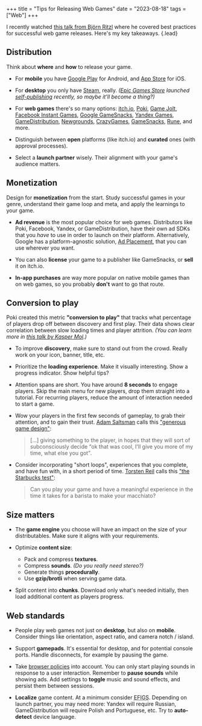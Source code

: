 +++
title = "Tips for Releasing Web Games"
date = "2023-08-18"
tags = ["Web"]
+++

I recently watched [this talk from Björn Ritzl](https://youtu.be/EbOmEuoTc7g) where he covered best practices for successful web game releases. Here's my key takeaways.
{.lead}

<!--more-->

## Distribution

Think about **where** and **how** to release your game.

- For **mobile** you have [Google Play](https://play.google.com) for Android, and [App Store](https://www.apple.com/app-store/) for iOS.

- For **desktop** you only have [Steam](https://store.steampowered.com), really. _([Epic Games Store](https://store.epicgames.com) launched [self-publishing](https://store.epicgames.com/news/epic-games-store-launches-self-publishing-tools-for-game-developers-and-publishers) recently, so maybe it'll become a thing?)_

- For **web games** there's so many options: [itch.io](https://itch.io), [Poki](https://poki.com), [Game Jolt](https://gamejolt.com), [Facebook Instant Games](https://www.facebook.com/games/), [Google GameSnacks](https://gamesnacks.com), [Yandex Games](https://yandex.com/games/), [GameDistribution](https://gamedistribution.com), [Newgrounds](https://www.newgrounds.com/games/), [CrazyGames](https://www.crazygames.com), [GameSnacks](https://gamesnacks.com), [Rune](https://www.rune.ai), and more.

- Distinguish between **open** platforms (like itch.io) and **curated** ones (with approval processes).

- Select a **launch partner** wisely. Their alignment with your game's audience matters.

## Monetization

Design for **monetization** from the start. Study successful games in your genre, understand their game loop and meta, and apply the learnings to your game.

- **Ad revenue** is the most popular choice for web games. Distributors like Poki, Facebook, Yandex, or GameDistribution, have their own ad SDKs that you _have_ to use in order to launch on their platform. Alternatively, Google has a platform-agnostic solution, [Ad Placement](https://developers.google.com/ad-placement), that you can use wherever you want.

- You can also **license** your game to a publisher like GameSnacks, or **sell** it on itch.io.

- **In-app purchases** are way more popular on native mobile games than on web games, so you probably **don't** want to go that route.

## Conversion to play

Poki created this metric **"conversion to play"** that tracks what percentage of players drop off between discovery and first play. Their data shows clear correlation between slow loading times and player attrition. _(You can learn more in [this talk by Kasper Mol](https://youtu.be/1odNKssL3Oc).)_

- To improve **discovery**, make sure to stand out from the crowd. Really work on your icon, banner, title, etc.

- Prioritize the **loading experience**. Make it visually interesting. Show a progress indicator. Show helpful tips?

- Attention spans are short. You have around **8 seconds** to engage players. Skip the main menu for new players, drop them straight into a tutorial. For recurring players, reduce the amount of interaction needed to start a game.

- Wow your players in the first few seconds of gameplay, to grab their attention, and to gain their trust. [Adam Saltsman](https://adamatomic.com) calls this ["generous game design"](https://flippfly.com/lessons-from-a-master-adam-saltsman/):

  > [...] giving something to the player, in hopes that they will sort of subconsciously decide <q>ok that was cool, I'll give you more of my time, what else you got</q>.

- Consider incorporating "short loops", experiences that you complete, and have fun with, in a short period of time. [Torsten Reil](https://twitter.com/torstenreil) calls this ["the Starbucks test"](https://www.gamesbrief.com/2012/08/free-to-play-design-rule-2-the-starbucks-test/):

  > Can you play your game and have a meaningful experience in the time it takes for a barista to make your macchiato?

## Size matters

- The **game engine** you choose will have an impact on the size of your distributables. Make sure it aligns with your requirements.

- Optimize **content size**:
  - Pack and compress **textures**.
  - Compress **sounds**. _(Do you really need stereo?)_
  - Generate things **procedurally**.
  - Use **gzip/brotli** when serving game data.

- Split content into **chunks**. Download only what's needed initially, then load additional content as players progress.

## Web standards

- People play web games not just on **desktop**, but also on **mobile**. Consider things like orientation, aspect ratio, and camera notch / island.

- Support **gamepads**. It's essential for desktop, and for potential console ports. Handle disconnects, for example by pausing the game.

- Take [browser policies](https://developer.mozilla.org/docs/Web/Media/Autoplay_guide) into account. You can only start playing sounds in response to a user interaction. Remember to **pause sounds** while showing ads. Add settings to **toggle** music and sound effects, and persist them between sessions.

- **Localize** game content. At a minimum consider <abbr title="English, French, Italian, German, and Spanish">EFIGS</abbr>. Depending on launch partner, you may need more: Yandex will require Russian, GameDistribution will require Polish and Portuguese, etc. Try to **auto-detect** device language.
